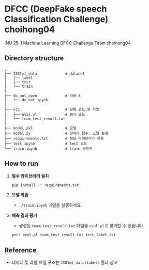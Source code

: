 # DFCC (DeepFake speech Classification Challenge) choihong04
INU 25-1 Machine Learning DFCC Challenge Team choihong04

## Directory structure

```
.
├── 2501ml_data             # dataset
│   ├── label
│   ├── test
│   └── train
|
├── do_not_open             # 사용 X
│   └── do_not.ipynb
|
├── etc                     # 실행 코드 외 파일
│   ├── eval.pl             # 평가 코드
│   └── team_test_result.txt
|
├── model.pkl               # 모델
├── model.py                # 전처리 함수, 모델 설계
├── requirements.txt        # 필요 라이브러리 목록
├── test.ipynb              # test 코드
└── train.ipynb             # train 코드드
```

## How to run

1. **필수 라이브러리 설치**
    ```sh
    pip install -r requirements.txt
    ```

2. **모델 학습**
    - `./train.ipynb` 파일을 실행하세요.

3. **예측 결과 평가**
    - 생성된 `team_test_result.txt` 파일을 `eval.pl`로 평가할 수 있습니다.
    ```sh
    perl eval.pl team_test_result.txt test_label.txt
    ```

## Reference

- 데이터 및 라벨 파일 구조는 `2501ml_data/label/` 폴더 참고
